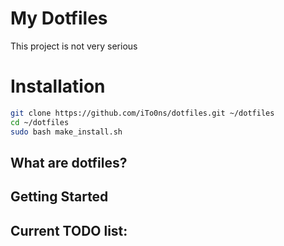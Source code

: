 # My Dotfiles

This project is not very serious

# Installation

``` bash
git clone https://github.com/iTo0ns/dotfiles.git ~/dotfiles
cd ~/dotfiles
sudo bash make_install.sh
```

## What are dotfiles?



## Getting Started



## Current TODO list:
